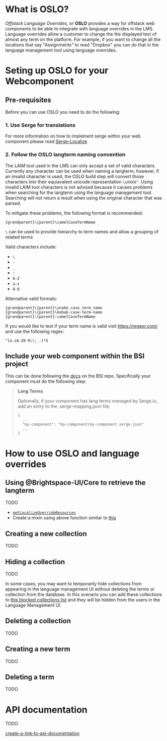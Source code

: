 # What is OSLO?
*Offstack Language Overrides*, or **OSLO** provides a way for offstack web components to be able to integrate with language overrides in the LMS. Language overrides allow a customer to change the the displayed text of almost any term on the platform. For example, if you want to change all the locations that say "Assignments" to read "Dropbox" you can do that in the language management tool using language overrides.

# Seting up OSLO for your Webcomponent
## Pre-requisites
Before you can use OSLO you need to do the following:
### 1. Use Serge for translations
For more information on how to implement serge within your web component please read [Serge-Localize](https://docs.dev.d2l/index.php/Serge-Localize)
### 2. Follow the OSLO langterm naming convention
The LAIM tool used in the LMS can only accept a set of valid characters. Currently any character can be used when naming a langterm, however, if an invalid character is used, the OSLO build step will convert those characters into their equiavalent unicode representation `\uXXXX"`.
Using invalid LAIM tool characters is not advised because it causes problems when searching for the langterm using the language management tool. Searching will not return a result when using the original character that was parsed.

To mitigate these problems, the following format is recommended:
```
{grandparent}\{parent}\camelCaseTermName
```
`\` can be used to provide hierarchy to term names and allow a grouping of related terms

Valid characters include:
- `\`
- `-`
- `_`
- `:`
- `A-Z`
- `a-z`
- `0-9`

Alternative valid formats:
```
{grandparent}\{parent}\snake_case_term_name
{grandparent}\{parent}\kebab-case-term-name
{grandparent}:{parent}:camelCaseTermName
```

If you would like to test if your term name is valid visit https://regexr.com/ and use the following regex:
```
^[a-zA-Z0-9\\:_-]*$
```

## Include your web component within the BSI project
This can be done following the [docs](https://github.com/Brightspace/brightspace-integration/blob/master/docs/web-components.md) on the BSI repo.
Specifically your component must do the following step:
> **Lang Terms**
> 
> Optionally, if your component has lang terms managed by Serge.io, add an entry to the .serge-mapping.json file:
> ```
> {
>   ...
>   "my-component": "my-component/my-component.serge.json"
>   ...
> }
> ```

# How to use OSLO and language overrides

## Using @Brightspace-UI/Core to retrieve the langterm
TODO
- [`getLocalizeOverrideResources`](https://github.com/BrightspaceUI/core/blob/master/helpers/getLocalizeResources.js#L334)
- Create a mixin using above function similar to [this](https://github.com/BrightspaceHypermediaComponents/activities/blob/master/components/d2l-activity-editor/mixins/d2l-activity-editor-lang-mixin.js)

## Creating a new collection
TODO

## Hiding a collection

TODO

In some cases, you may want to temporarily hide collections from appearing in the language management UI without deleting the terms or collection from the database. In this scenario you can add these collections to [this blocked collections list](https://github.com/Brightspace/lms/blob/master/lp/framework/core/D2L/lang/Provider/BlockedCollections.cs) and they will be hidden from the users in the Language Management UI.


## Deleting a collection
TODO

## Creating a new term
TODO

## Deleting a term
TODO

# API documentation

TODO

[create-a-link-to-api-documentation]()

